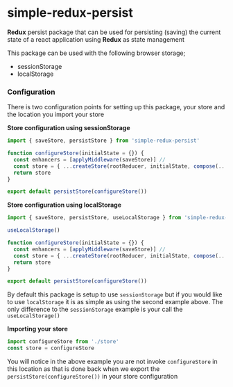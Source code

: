 # simple-redux-persist

**Redux** persist package that can be used for persisting (saving) the current state of a react application using **Redux** as state management

This package can be used with the following browser storage;

- sessionStorage
- localStorage

### Configuration

There is two configuration points for setting up this package, your store and the location you import your store

**Store configuration using sessionStorage**

```js
import { saveStore, persistStore } from 'simple-redux-persist'

function configureStore(initialState = {}) {
  const enhancers = [applyMiddleware(saveStore)] //
  const store = { ...createStore(rootReducer, initialState, compose(...enhancers)) }
  return store
}

export default persistStore(configureStore())
```

**Store configuration using localStorage**

```js
import { saveStore, persistStore, useLocalStorage } from 'simple-redux-persist'

useLocalStorage()

function configureStore(initialState = {}) {
  const enhancers = [applyMiddleware(saveStore)] //
  const store = { ...createStore(rootReducer, initialState, compose(...enhancers)) }
  return store
}

export default persistStore(configureStore())
```

By default this package is setup to use `sessionStorage` but if you would like to use `localStorage` it is as simple as using the second example above. The only difference to the `sessionStorage` example is your call the `useLocalStorage()`

**Importing your store**

```js
import configureStore from './store'
const store = configureStore
```

You will notice in the above example you are not invoke `configureStore` in this location as that is done back when we export the `persistStore(configureStore())` in your store configuration

